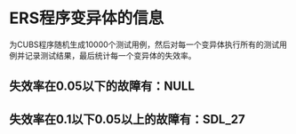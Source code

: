 # ERS程序变异体的信息

为CUBS程序随机生成10000个测试用例，然后对每一个变异体执行所有的测试用例并记录测试结果，最后统计每一个变异体的失效率。

## 失效率在0.05以下的故障有：NULL

## 失效率在0.1以下0.05以上的故障有：SDL_27

